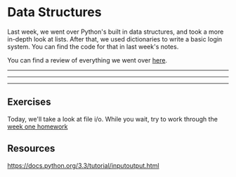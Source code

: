 # Data Structures
Last week, we went over Python's built in data structures, and took a more in-depth look at lists. 
After that, we used dictionaries to write a basic login system. You can find the code for that in last 
week's notes.  

You can find a review of everything we went over [here](https://docs.python.org/3/tutorial/datastructures.html).  


---
---
---

## Exercises  
Today, we'll take a look at file i/o. While you wait, try to work through the [week one homework](http://www.eecs.ucf.edu/JuniorKnights/c-language/)


## Resources

https://docs.python.org/3.3/tutorial/inputoutput.html